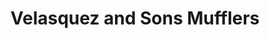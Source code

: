 ---
title: "Velasquez and Sons Mufflers"
url: /racine/velasquez-and-sons-mufflers/
shop: car parts
---